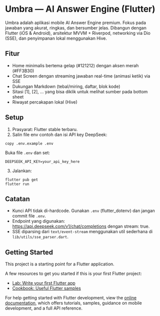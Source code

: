 # Umbra — AI Answer Engine (Flutter)

Umbra adalah aplikasi mobile AI Answer Engine premium. Fokus pada jawaban yang akurat, ringkas, dan bersumber jelas. Dibangun dengan Flutter (iOS & Android), arsitektur MVVM + Riverpod, networking via Dio (SSE), dan penyimpanan lokal menggunakan Hive.

## Fitur
- Home minimalis bertema gelap (#121212) dengan aksen merah (#FF3B30)
- Chat Screen dengan streaming jawaban real-time (animasi ketik) via SSE
- Dukungan Markdown (tebal/miring, daftar, blok kode)
- Sitasi [1], [2], ... yang bisa diklik untuk melihat sumber pada bottom sheet
- Riwayat percakapan lokal (Hive)

## Setup
1) Prasyarat: Flutter stable terbaru.
2) Salin file env contoh dan isi API key DeepSeek:

```
copy .env.example .env
```

Buka file `.env` dan set:

```
DEEPSEEK_API_KEY=your_api_key_here
```

3) Jalankan:

```
flutter pub get
flutter run
```

## Catatan
- Kunci API tidak di-hardcode. Gunakan `.env` (flutter_dotenv) dan jangan commit file `.env`.
- Endpoint yang digunakan: https://api.deepseek.com/v1/chat/completions dengan stream: true.
- SSE diparsing dari `text/event-stream` menggunakan util sederhana di `lib/utils/sse_parser.dart`.


## Getting Started

This project is a starting point for a Flutter application.

A few resources to get you started if this is your first Flutter project:

- [Lab: Write your first Flutter app](https://docs.flutter.dev/get-started/codelab)
- [Cookbook: Useful Flutter samples](https://docs.flutter.dev/cookbook)

For help getting started with Flutter development, view the
[online documentation](https://docs.flutter.dev/), which offers tutorials,
samples, guidance on mobile development, and a full API reference.
